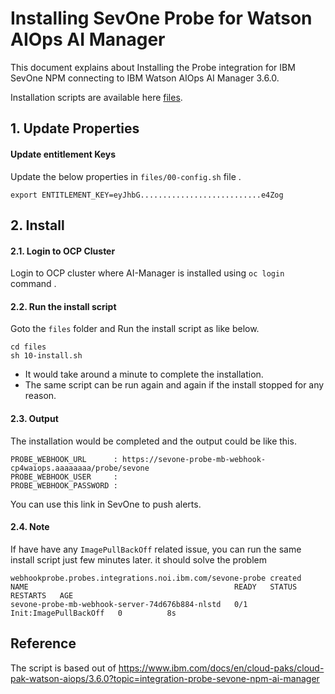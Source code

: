 # Installing SevOne Probe for Watson AIOps AI Manager

This document explains about Installing the Probe integration for IBM SevOne NPM connecting to IBM Watson AIOps AI Manager 3.6.0.

Installation scripts are available here [files](./files).

## 1. Update Properties

#### Update entitlement Keys

Update the below properties in `files/00-config.sh` file .

```
export ENTITLEMENT_KEY=eyJhbG...........................e4Zog
```

## 2. Install

#### 2.1. Login to OCP Cluster

Login to OCP cluster where AI-Manager is installed using  `oc login` command .

#### 2.2. Run the install script

Goto the `files` folder and Run the install script as like below.

```
cd files
sh 10-install.sh
```

- It would take around a minute to complete the installation. 
- The same script can be run again and again if the install stopped for any reason.

#### 2.3. Output
 
The installation would be completed and the output could be like this.

```
PROBE_WEBHOOK_URL      : https://sevone-probe-mb-webhook-cp4waiops.aaaaaaaa/probe/sevone
PROBE_WEBHOOK_USER     : 
PROBE_WEBHOOK_PASSWORD : 
```

You can use this link in SevOne to push alerts.

#### 2.4. Note

If have have any `ImagePullBackOff` related issue, you can run the same install script just few minutes later. it should solve the problem

```
webhookprobe.probes.integrations.noi.ibm.com/sevone-probe created
NAME                                              READY   STATUS                  RESTARTS   AGE
sevone-probe-mb-webhook-server-74d676b884-nlstd   0/1     Init:ImagePullBackOff   0          8s
```


## Reference

The script is based out of https://www.ibm.com/docs/en/cloud-paks/cloud-pak-watson-aiops/3.6.0?topic=integration-probe-sevone-npm-ai-manager